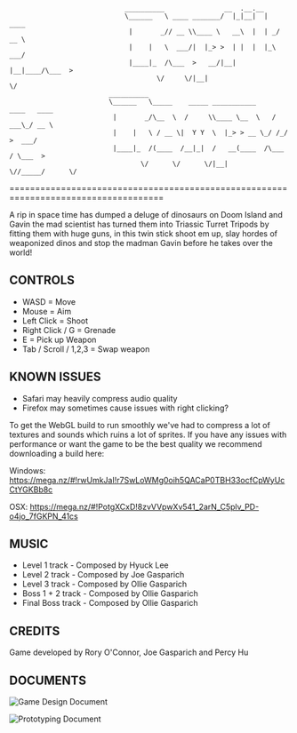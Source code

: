                                  __________               __  .__.__                
                                 \______   \ ____ _______/  |_|__|  |   ____        
                                  |       _// __ \\____ \   __\  |  | _/ __ \       
                                  |    |   \  ___/|  |_> >  | |  |  |_\  ___/       
                                  |____|_  /\___  >   __/|__| |__|____/\___  >      
                                         \/     \/|__|                     \/       
                             __________                                             
                             \______   \_____    _____ ___________     ____   ____  
                              |       _/\__  \  /     \\____ \__  \   / ___\_/ __ \ 
                              |    |   \ / __ \|  Y Y  \  |_> > __ \_/ /_/  >  ___/ 
                              |____|_  /(____  /__|_|  /   __(____  /\___  / \___  >
                                     \/      \/      \/|__|       \//_____/      \/ 

====================================================================================

A rip in space time has dumped a deluge of dinosaurs on Doom Island and 
Gavin the mad scientist has turned them into Triassic Turret Tripods by
fitting them with huge guns, in this twin stick shoot em up, slay hordes of
weaponized dinos and stop the madman Gavin before he takes over the world!

CONTROLS
--------

 * WASD 					= Move
 * Mouse 					= Aim
 * Left Click 				= Shoot
 * Right Click / G 		  	= Grenade
 * E 						= Pick up Weapon
 * Tab / Scroll / 1,2,3 	= Swap weapon

KNOWN ISSUES
------------ 

- Safari may heavily compress audio quality
- Firefox may sometimes cause issues with right clicking?

To get the WebGL build to run smoothly we've had to compress a lot of textures
and sounds which ruins a lot of sprites.
If you have any issues with performance or want the game to be the best quality we 
recommend downloading a build here:

Windows: https://mega.nz/#!rwUmkJaI!r7SwLoWMg0oih5QACaP0TBH33ocfCpWyUcCtYGKBb8c

OSX: https://mega.nz/#!PotgXCxD!8zvVVpwXv541_2arN_C5plv_PD-o4jo_7fGKPN_41cs

MUSIC
-----

 * Level 1 track - Composed by Hyuck Lee
 * Level 2 track - Composed by Joe Gasparich
 * Level 3 track - Composed by Ollie Gasparich
 * Boss 1 + 2 track - Composed by Ollie Gasparich 
 * Final Boss track - Composed by Ollie Gasparich

CREDITS
-----

Game developed by Rory O'Connor, Joe Gasparich and Percy Hu

DOCUMENTS
-----

![Game Design Document](https://github.com/roconnorr/reptilerampage/wiki/Game-Design-Document)

![Prototyping Document](https://github.com/roconnorr/reptilerampage/wiki/Prototyping)
